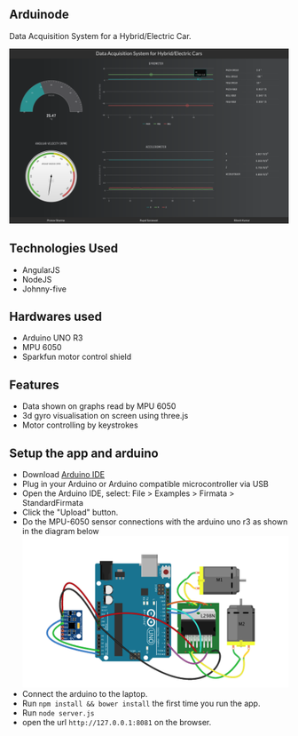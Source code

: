 Arduinode
---------

Data Acquisition System for a Hybrid/Electric Car.

![screen](docs-media/arduinode.png)

Technologies Used
-----------------
* AngularJS
* NodeJS
* Johnny-five

Hardwares used
--------------
* Arduino UNO R3
* MPU 6050
* Sparkfun motor control shield

Features
--------

* Data shown on graphs read by MPU 6050
* 3d gyro visualisation on screen using three.js
* Motor controlling by keystrokes

Setup the app and arduino
-------------------------
* Download [Arduino IDE](http://www.arduino.cc/en/main/software)
* Plug in your Arduino or Arduino compatible microcontroller via USB
* Open the Arduino IDE, select: File > Examples > Firmata > StandardFirmata
* Click the "Upload" button.
* Do the MPU-6050 sensor connections with the arduino uno r3 as shown in the diagram below
  ![img](docs-media/circuit.png)
* Connect the arduino to the laptop.
* Run ```npm install && bower install``` the first time you run the app.
* Run ```node server.js```
* open the url ```http://127.0.0.1:8081``` on the browser.




